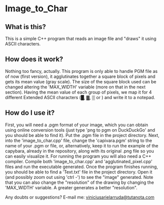 # Image_to_Char

## What is this?

This is a simple C++ program that reads an image file and "draws" it using ASCII characters.

## How does it work?

Nothing too fancy, actually. This program is only able to handle PGM file as of now (first version), it agglutinates together a square block of pixels and gets its mean value (gray scale). The size of the square block used can be changed altering the 'MAX_WIDTH' variable (more on that in the next section).
Having the mean value of each group of pixels, we map it for 4 different Extended ASCII characters (█, ▓, ▒ or  ) and write it to a notepad.

## How do I use it?

First, you will need a .pgm format of your image, which you can obtain using online conversion tools (just type 'png to pgm on DuckDuckGo' and you should be able to find it). Put the .pgm file in the project directory.
Next, into the 'image_to_char.cpp' file, change the 'capivara.pgm' string to the name of your .pgm or file, or, alternatively, keep it to run the example of the capybara, already in the repository, along with its original .png file so you can easily visualize it.
For running the program you will also need a C++ compiler. Compile both 'image_to_char.cpp' and 'agglutinated_pixel.cpp' files and run the executable generated.
Once the program finishes running, you should be able to find a 'Text.txt' file in the project directory. Open it (and possibly zoom out using 'ctrl -') to see the "image" generated.
Note that you can also change the "resolution" of the drawing by changing the 'MAX_WIDTH' variable. A greater generates a better "resolution".


Any doubts or suggestions? E-mail me: viniciusarielarruda@tutanota.com
